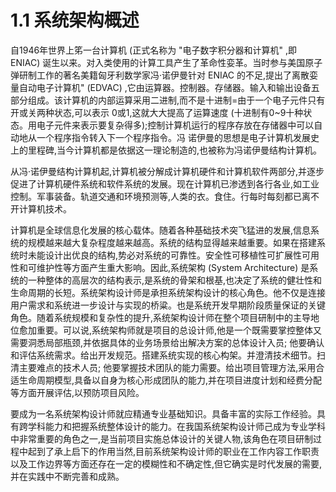 # 1.1 系统架构概述

自1946年世界上笫一台计算机 (正式名称为 "电子数字积分器和计算机" ,即 ENIAC) 诞生以来。对入类使用的计算工具产生了革命性娈革。当时参与美国原子弹研制工作的著名美籍匈牙利数学家冯·诺伊曼针对 ENIAC 的不足,提出了离散娈量自动电子计算机" (EDVAC) ,它由运算器。控制器。存储器。输入和输出设备五部分组成。该计算机的内部运算采用二进制,而不是十进制=由于一个电子元件只有开或关两种状态,可以表示 0或1,这就大大提高了运算速度 (十进制有0~9十种状态。用电子元件来表示要复杂得多);控制计算机运行的程序存放在存储器中可以自动地从一个程序指令转入下一个程序指令。冯 诺伊曼的思想是电子计算机发展史上的里程碑,当今计算机都是依据这一理论制造的,也被称为冯诺伊曼结构计算机。

从冯·诺伊曼结构计算机起,计算机被分解成计算机硬件和计算机软件两部分,并逐步促进了计算机硬件系统和软件系统的发展。现在计算机已渗透到各行各业,如工业控制。军事装备。轨道交通和环境预测等,人类的衣。食住。行每时每刻都已离不开计算机技术。

计算机是全球信息化发展的核心载体。随着各种基础技术突飞猛进的发展,信息系统的规模越来越大复杂程度越来越高。系统的结构显得越来越重要。如果在搭建系统时未能设计出优良的结构,势必对系统的可靠性。安全性可移植性可扩展性可用性和可维护性等方面产生重大影响。因此,系统架构 (System Architecture) 是系统的一种整体的高层次的结构表示,是系统的骨架和根基,也决定了系统的健壮性和生命周期的长短。系统架构设计师是承担系统架构设计的核心角色。他不仅是连接用户需求和系统进一步设计与实现的桥粱。也是系统开发早期阶段质量保证的关键角色。随着系统规模和复杂性的提升,系统架构设计师在整个项目研制中的主导地位愈加重要。可以说,系统架构师就是项目的总设计师,他是一个既需要掌控整体又需要洞悉局部瓶颈,并依据具体的业务场景给出解决方案的总体设计入员; 他要确认和评估系统需求。给出开发规范。搭建系统实现的核心构架。并澄清技术细节。扫清主要难点的技术人员; 他要掌握技术团队的能力需要。给出项目管理方法,采用合适生命周期模型,具备以自身为核心形成团队的能力,并在项目进度计划和经费分配等方面开展评估,以预防项目风险。

要成为一名系统架构设计师就应精通专业基础知识。具备丰富的实际工作经验。具有跨学科能力和把握系统整体设计的能力。在我国系统架构设计师己成为专业学科中非常重要的角色之一,是当前项目实施总体设计的关键人物,该角色在项目研制过程中起到了承上启下的作用当然,目前系统架构设计师的职业在工作内容工作职责以及工作边界等方面还存在一定的模糊性和不确定性,但它确实是时代发展的需要,并在实践中不断完善和成熟。